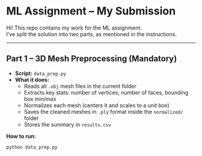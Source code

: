 # ML  Assignment – My Submission

Hi! This repo contains my work for the ML  assignment.  
I’ve split the solution into two parts, as mentioned in the instructions.

---

## Part 1 – 3D Mesh Preprocessing (Mandatory)

- **Script:** `data_prep.py`  
- **What it does:**
  - Reads all `.obj` mesh files in the current folder
  - Extracts key stats: number of vertices, number of faces, bounding box min/max
  - Normalizes each mesh (centers it and scales to a unit box)
  - Saves the cleaned meshes in `.ply` format inside the `normalized/` folder
  - Stores the summary in `results.csv`

**How to run:**
```bash
python data_prep.py
